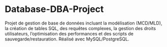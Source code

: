 # Database-DBA-Project
Projet de gestion de base de données incluant la modélisation (MCD/MLD), la création de tables SQL, des requêtes complexes, la gestion des droits utilisateurs, l’optimisation des performances et des scripts de sauvegarde/restauration. Réalisé avec MySQL/PostgreSQL.
